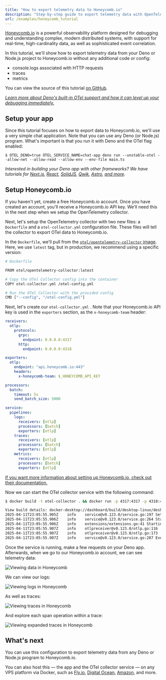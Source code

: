 ```yaml
---
title: "How to export telemetry data to Honeycomb.io"
description: "Step-by-step guide to export telemetry data with OpenTelemetry and Honeycomb.io."
url: /examples/honeycomb_tutorial
---
```


[Honeycomb.io](https://honeycomb.io) is a powerful observability platform
designed for debugging and understanding complex, modern distributed systems,
with support for real-time, high-cardinality data, as well as sophisticated
event correlation.

In this tutorial, we'll show how to export telemetry data from your Deno or
Node.js project to Honeycomb.io without any additional code or config:

- console.logs associated with HTTP requests
- traces
- metrics

You can view the source of this tutorial [on GitHub](https://example.com).

[_Learn more about Deno's built-in OTel support and how it can level up your debugging immediately._](https://deno.com/blog/zero-config-debugging-deno-opentelemetry)

## Setup your app

Since this tutorial focuses on how to export data to Honeycomb.io, we'll use a
very simple chat application. Note that you can use any Deno (or Node.js)
program. What's important is that you run it with Deno and the OTel flag
enabled:

```tsx
$ OTEL_DENO=true OTEL_SERVICE_NAME=chat-app deno run --unstable-otel --allow-net --allow-read --allow-env --env-file main.ts
```

_Interested in building your Deno app with other frameworks? We have tutorials
for [Next.js](/examples/next_tutorial/), [React](/examples/react_tutorial),
[SolidJS](/examples/solidjs_tutorial), [Qwik](/examples/qwik_tutorial),
[Astro](/examples/astro_tutorial), [and more](/examples)._

## Setup Honeycomb.io

If you haven't yet, create a free Honeycomb.io account. Once you have created an
account, you'll receive a Honeycomb.io API key. We'll need this in the next step
when we setup the OpenTelemetry collector.

Next, let's setup the OpenTelemetry collector with two new files: a `Dockerfile`
and a `otel-collector.yml` configuration file. These files will tell the
collector to export OTel data to Honeycomb.io.

In the `Dockerfile`, we'll pull from the
[`otel/opentelemetry-collector` image](https://hub.docker.com/r/otel/opentelemetry-collector).
Here, we use `latest` tag, but in production, we recommend using a specific
version:

```bash
# Dockerfile

FROM otel/opentelemetry-collector:latest

# Copy the OTel Collector config into the container
COPY otel-collector.yml /otel-config.yml

# Run the OTel Collector with the provided config
CMD ["--config", "/otel-config.yml"]
```

Next, let's create our `otel-collector.yml` . Note that your Honeycomb.io API
key is used in the `exporters` section, as the `x-honeycomb-team` header:

```yml
receivers:
  otlp:
    protocols:
      grpc:
        endpoint: 0.0.0.0:4317
      http:
        endpoint: 0.0.0.0:4318

exporters:
  otlp:
    endpoint: "api.honeycomb.io:443"
    headers:
      x-honeycomb-team: $_HONEYCOMB_API_KEY

processors:
  batch:
    timeout: 5s
    send_batch_size: 5000

service:
  pipelines:
    logs:
      receivers: [otlp]
      processors: [batch]
      exporters: [otlp]
    traces:
      receivers: [otlp]
      processors: [batch]
      exporters: [otlp]
    metrics:
      receivers: [otlp]
      processors: [batch]
      exporters: [otlp]
```

[If you want more information about setting up Honeycomb.io, check out their documentation.](https://docs.honeycomb.io/send-data/opentelemetry/collector/)

Now we can start the OTel collector service with the following command:

```bash
$ docker build -t otel-collector . && docker run -p 4317:4317 -p 4318:4318 otel-collector

View build details: docker-desktop://dashboard/build/desktop-linux/desktop-linux/2vyhm3qruhhhb55mow5ir4hp0
2025-04-11T23:05:55.905Z	info	service@v0.123.0/service.go:197	Setting up own telemetry...
2025-04-11T23:05:55.906Z	info	service@v0.123.0/service.go:264	Starting otelcol...	{"Version": "0.123.0", "NumCPU": 14}
2025-04-11T23:05:55.906Z	info	extensions/extensions.go:41	Starting extensions...
2025-04-11T23:05:55.907Z	info	otlpreceiver@v0.123.0/otlp.go:116	Starting GRPC server	{"endpoint": "0.0.0.0:4317"}
2025-04-11T23:05:55.907Z	info	otlpreceiver@v0.123.0/otlp.go:173	Starting HTTP server	{"endpoint": "0.0.0.0:4318"}
2025-04-11T23:05:55.907Z	info	service@v0.123.0/service.go:287	Everything is ready. Begin running and processing data.
```

Once the service is running, make a few requests on your Deno app. Afterwards,
when we go to our Honeycomb.io account, we can see telemetry data:

![Viewing data in Honeycomb](./images/how-to/honeycomb/honeycomb1.webp)

We can view our logs:

![Viewing logs in Honeycomb](./images/how-to/honeycomb/honeycomb2.webp)

As well as traces:

![Viewing traces in Honeycomb](./images/how-to/honeycomb/honeycomb3.webp)

And explore each span operation within a trace:

![Viewing expanded traces in Honeycomb](./images/how-to/honeycomb/honeycomb4.webp)

## What's next

You can use this configuration to export telemetry data from any Deno or Node.js
program to Honeycomb.io.

You can also host this — the app and the OTel collector service — on any VPS
platform via Docker, such as
[Fly.io](https://docs.deno.com/examples/deploying_deno_with_docker/),
[Digital Ocean](https://docs.deno.com/examples/digital_ocean_tutorial/),
[Amazon](https://docs.deno.com/examples/aws_lightsail_tutorial/), and more.
